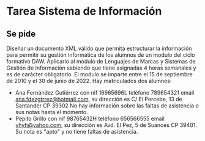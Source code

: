# Tarea Sistema de Información

## Se pide

Diseñar un documento XML válido que permita estructurar la información para permitir su gestión informática de los alumnos de un modulo del ciclo formativo DAW. Aplicarlo al módulo de Lenguajes de Marcas y Sistemas de Gestión de Información sabiendo que tiene asignadas 4 horas semanales y es de carácter obligatorio. El modulo se imparte entre el 15 de septiembre de 2010 y el
30 de junio de 2022. Hay matriculados dos alumnos:

- Ana Fernández Gutiérrez con nif 16965696L teléfono 789654321 email ana.fdezgtrrez@hotmail.com, su dirección es C/ El Percebe, 13 de Santander CP 39302 No hay información sobre las faltas de asistencia o sus notas hasta el momento.
- Pepito Grillo con nif 98765432H teléfono 656566555 email yhyh@yahoo.com, su dirección es Avd. El Pez, 5 de Suances CP 39401. Su nota es "apto" y no tiene faltas de asistencia.